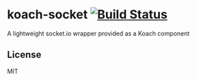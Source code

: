 # koach-socket [![Build Status](https://travis-ci.org/gingerich/koach-socket.svg?branch=master)](https://travis-ci.org/gingerich/koach-socket)
A lightweight socket.io wrapper provided as a Koach component

## License
MIT

